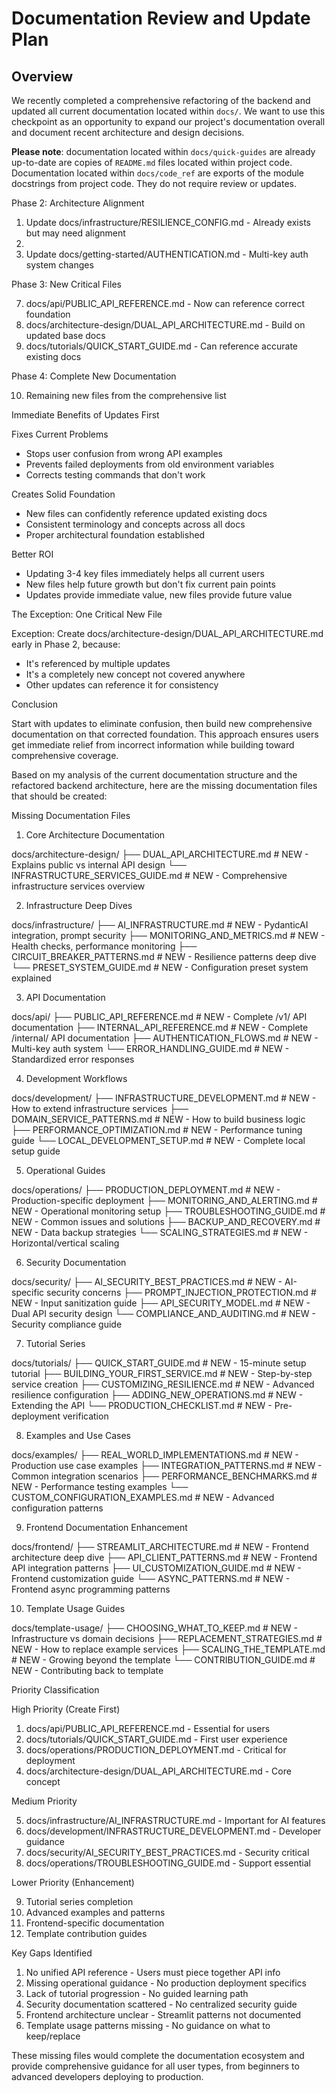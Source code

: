 # Documentation Review and Update Plan

## Overview
We recently completed a comprehensive refactoring of the backend and updated all current documentation located within `docs/`. We want to use this checkpoint as an opportunity to expand our project's documentation overall and document recent architecture and design decisions.

**Please note**: documentation located within `docs/quick-guides` are already up-to-date are copies of `README.md` files located within project code. Documentation located within `docs/code_ref` are exports of the module docstrings from project code. They do not require review or updates.

Phase 2: Architecture Alignment

1. Update docs/infrastructure/RESILIENCE_CONFIG.md - Already exists but may need alignment
2. 
3. Update docs/getting-started/AUTHENTICATION.md - Multi-key auth system changes

Phase 3: New Critical Files

7. docs/api/PUBLIC_API_REFERENCE.md - Now can reference correct foundation
8. docs/architecture-design/DUAL_API_ARCHITECTURE.md - Build on updated base docs
9. docs/tutorials/QUICK_START_GUIDE.md - Can reference accurate existing docs

Phase 4: Complete New Documentation

10. Remaining new files from the comprehensive list

Immediate Benefits of Updates First

Fixes Current Problems

- Stops user confusion from wrong API examples
- Prevents failed deployments from old environment variables
- Corrects testing commands that don't work

Creates Solid Foundation

- New files can confidently reference updated existing docs
- Consistent terminology and concepts across all docs
- Proper architectural foundation established

Better ROI

- Updating 3-4 key files immediately helps all current users
- New files help future growth but don't fix current pain points
- Updates provide immediate value, new files provide future value

The Exception: One Critical New File

Exception: Create docs/architecture-design/DUAL_API_ARCHITECTURE.md early in Phase 2, because:
- It's referenced by multiple updates
- It's a completely new concept not covered anywhere
- Other updates can reference it for consistency

Conclusion

Start with updates to eliminate confusion, then build new comprehensive documentation on that corrected foundation. This
approach ensures users get immediate relief from incorrect information while building toward comprehensive coverage.

Based on my analysis of the current documentation structure and the refactored backend architecture, here are the missing
documentation files that should be created:

Missing Documentation Files

1. Core Architecture Documentation

docs/architecture-design/
├── DUAL_API_ARCHITECTURE.md          # NEW - Explains public vs internal API design
└── INFRASTRUCTURE_SERVICES_GUIDE.md  # NEW - Comprehensive infrastructure services overview

2. Infrastructure Deep Dives

docs/infrastructure/
├── AI_INFRASTRUCTURE.md              # NEW - PydanticAI integration, prompt security
├── MONITORING_AND_METRICS.md         # NEW - Health checks, performance monitoring
├── CIRCUIT_BREAKER_PATTERNS.md       # NEW - Resilience patterns deep dive
└── PRESET_SYSTEM_GUIDE.md            # NEW - Configuration preset system explained

3. API Documentation

docs/api/
├── PUBLIC_API_REFERENCE.md           # NEW - Complete /v1/ API documentation
├── INTERNAL_API_REFERENCE.md         # NEW - Complete /internal/ API documentation
├── AUTHENTICATION_FLOWS.md           # NEW - Multi-key auth system
└── ERROR_HANDLING_GUIDE.md           # NEW - Standardized error responses

4. Development Workflows

docs/development/
├── INFRASTRUCTURE_DEVELOPMENT.md     # NEW - How to extend infrastructure services
├── DOMAIN_SERVICE_PATTERNS.md        # NEW - How to build business logic
├── PERFORMANCE_OPTIMIZATION.md       # NEW - Performance tuning guide
└── LOCAL_DEVELOPMENT_SETUP.md        # NEW - Complete local setup guide

5. Operational Guides

docs/operations/
├── PRODUCTION_DEPLOYMENT.md          # NEW - Production-specific deployment
├── MONITORING_AND_ALERTING.md        # NEW - Operational monitoring setup
├── TROUBLESHOOTING_GUIDE.md          # NEW - Common issues and solutions
├── BACKUP_AND_RECOVERY.md            # NEW - Data backup strategies
└── SCALING_STRATEGIES.md             # NEW - Horizontal/vertical scaling

6. Security Documentation

docs/security/
├── AI_SECURITY_BEST_PRACTICES.md     # NEW - AI-specific security concerns
├── PROMPT_INJECTION_PROTECTION.md    # NEW - Input sanitization guide
├── API_SECURITY_MODEL.md             # NEW - Dual API security design
└── COMPLIANCE_AND_AUDITING.md        # NEW - Security compliance guide

7. Tutorial Series

docs/tutorials/
├── QUICK_START_GUIDE.md              # NEW - 15-minute setup tutorial
├── BUILDING_YOUR_FIRST_SERVICE.md    # NEW - Step-by-step service creation
├── CUSTOMIZING_RESILIENCE.md         # NEW - Advanced resilience configuration
├── ADDING_NEW_OPERATIONS.md          # NEW - Extending the API
└── PRODUCTION_CHECKLIST.md           # NEW - Pre-deployment verification

8. Examples and Use Cases

docs/examples/
├── REAL_WORLD_IMPLEMENTATIONS.md     # NEW - Production use case examples
├── INTEGRATION_PATTERNS.md           # NEW - Common integration scenarios
├── PERFORMANCE_BENCHMARKS.md         # NEW - Performance testing examples
└── CUSTOM_CONFIGURATION_EXAMPLES.md  # NEW - Advanced configuration patterns

9. Frontend Documentation Enhancement

docs/frontend/
├── STREAMLIT_ARCHITECTURE.md         # NEW - Frontend architecture deep dive
├── API_CLIENT_PATTERNS.md            # NEW - Frontend API integration patterns
├── UI_CUSTOMIZATION_GUIDE.md         # NEW - Frontend customization guide
└── ASYNC_PATTERNS.md                 # NEW - Frontend async programming patterns

10. Template Usage Guides

docs/template-usage/
├── CHOOSING_WHAT_TO_KEEP.md          # NEW - Infrastructure vs domain decisions
├── REPLACEMENT_STRATEGIES.md         # NEW - How to replace example services
├── SCALING_THE_TEMPLATE.md           # NEW - Growing beyond the template
└── CONTRIBUTION_GUIDE.md             # NEW - Contributing back to template

Priority Classification

High Priority (Create First)

1. docs/api/PUBLIC_API_REFERENCE.md - Essential for users
2. docs/tutorials/QUICK_START_GUIDE.md - First user experience
3. docs/operations/PRODUCTION_DEPLOYMENT.md - Critical for deployment
4. docs/architecture-design/DUAL_API_ARCHITECTURE.md - Core concept

Medium Priority

5. docs/infrastructure/AI_INFRASTRUCTURE.md - Important for AI features
6. docs/development/INFRASTRUCTURE_DEVELOPMENT.md - Developer guidance
7. docs/security/AI_SECURITY_BEST_PRACTICES.md - Security critical
8. docs/operations/TROUBLESHOOTING_GUIDE.md - Support essential

Lower Priority (Enhancement)

9. Tutorial series completion
10. Advanced examples and patterns
11. Frontend-specific documentation
12. Template contribution guides

Key Gaps Identified

1. No unified API reference - Users must piece together API info
2. Missing operational guidance - No production deployment specifics
3. Lack of tutorial progression - No guided learning path
4. Security documentation scattered - No centralized security guide
5. Frontend architecture unclear - Streamlit patterns not documented
6. Template usage patterns missing - No guidance on what to keep/replace

These missing files would complete the documentation ecosystem and provide comprehensive guidance for all user types, from
beginners to advanced developers deploying to production.